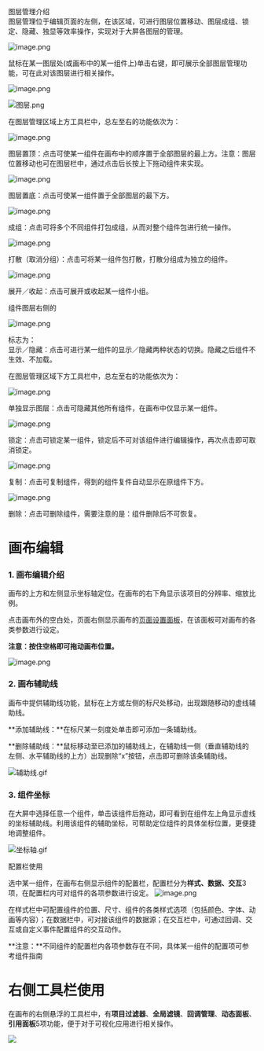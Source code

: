 
图层管理介绍  
图层管理位于编辑页面的左侧，在该区域，可进行图层位置移动、图层成组、锁定、隐藏、独显等效率操作，实现对于大屏各图层的管理。  


![image.png](https://cdn.nlark.com/yuque/0/2021/png/1419090/1633948309903-f73b31f7-5d2d-43ec-9b81-1367b215f8aa.png?x-oss-process=image%2Fresize%2Cw_958%2Climit_0)

  
鼠标在某一图层处(或画布中的某一组件上)单击右键，即可展示全部图层管理功能，可在此对该图层进行相关操作。  


![image.png](https://cdn.nlark.com/yuque/0/2020/png/1606734/1599638645563-fcd1a065-5fec-49a8-b9fd-4657d9ba54ce.png?x-oss-process=image%2Fresize%2Cw_613%2Climit_0)


![图层.png](https://cdn.nlark.com/yuque/0/2020/png/1606734/1599639824124-2f5a899e-8bed-4e6c-b65a-4dde14d4d811.png?x-oss-process=image%2Fresize%2Cw_750%2Climit_0)

  
  
在图层管理区域上方工具栏中，总左至右的功能依次为：  

![image.png](https://cdn.nlark.com/yuque/0/2020/png/1606734/1601016852170-57ecf0cf-133e-47e4-a0d2-989636deb38f.png)

图层置顶：点击可使某一组件在画布中的顺序置于全部图层的最上方。注意：图层位置移动也可在图层栏中，通过点击后长按上下拖动组件来实现。  

![image.png](https://cdn.nlark.com/yuque/0/2020/png/1606734/1601016869095-765f08f3-ac21-4293-aafa-a9d08fefd475.png)

图层置底：点击可使某一组件置于全部图层的最下方。  

![image.png](https://cdn.nlark.com/yuque/0/2020/png/1606734/1601016892121-74c5ea94-3672-4ba8-b16f-50e93a77c605.png)

成组：点击可将多个不同组件打包成组，从而对整个组件包进行统一操作。  

![image.png](https://cdn.nlark.com/yuque/0/2020/png/1606734/1601016905882-bad2f0e6-dbae-49ce-b828-d6a000c26a7d.png)

打散（取消分组）：点击可将某一组件包打散，打散分组成为独立的组件。  

![image.png](https://cdn.nlark.com/yuque/0/2020/png/1606734/1601016922179-8b168c79-7846-40e5-8a41-ae8a6d1982a4.png)

展开／收起：点击可展开或收起某一组件小组。  
  
组件图层右侧的

![image.png](https://cdn.nlark.com/yuque/0/2020/png/1606734/1601016827784-4761627f-5ca4-489d-8706-e5b0494fd708.png)

标志为：  
显示／隐藏：点击可进行某一组件的显示／隐藏两种状态的切换。隐藏之后组件不生效、不加载。  
  
在图层管理区域下方工具栏中，总左至右的功能依次为：  

![image.png](https://cdn.nlark.com/yuque/0/2020/png/1606734/1601016955230-6251e573-c10e-454d-b4d8-41da1af71107.png)

单独显示图层：点击可隐藏其他所有组件，在画布中仅显示某一组件。  

![image.png](https://cdn.nlark.com/yuque/0/2020/png/1606734/1601016980373-17517945-e2cd-4069-b457-e641d219992d.png)

锁定：点击可锁定某一组件，锁定后不可对该组件进行编辑操作，再次点击即可取消锁定。  

![image.png](https://cdn.nlark.com/yuque/0/2020/png/1606734/1601017004509-dc88f279-f80d-43ab-83b0-07dcafbd7f1a.png)

复制：点击可复制组件，得到的组件复件自动显示在原组件下方。  

![image.png](https://cdn.nlark.com/yuque/0/2020/png/1606734/1601017016891-eae0bcdc-a65a-49a8-82fe-b8cc6a2716cd.png)

删除：点击可删除组件，需要注意的是：组件删除后不可恢复。  

# 画布编辑

### 1. 画布编辑介绍

画布的上方和左侧显示坐标轴定位。在画布的右下角显示该项目的分辨率、缩放比例。

点击画布外的空白处，页面右侧显示画布的[页面设置面板](https://dtstack.yuque.com/easyv/il3lgc/eov2h0)，在该面板可对画布的各类参数进行设定。

**注意：按住空格即可拖动画布位置。**

![image.png](https://cdn.nlark.com/yuque/0/2021/png/1419090/1637224099869-a0aaab14-fb0a-4a60-a966-4bab358192c0.png?x-oss-process=image%2Fresize%2Cw_959%2Climit_0)

### 2. 画布辅助线

画布中提供辅助线功能，鼠标在上方或左侧的标尺处移动，出现跟随移动的虚线辅助线。

**添加辅助线：**在标尺某一刻度处单击即可添加一条辅助线。

**删除辅助线：**鼠标移动至已添加的辅助线上，在辅助线一侧（垂直辅助线的左侧、水平辅助线的上方）出现删除“x”按钮，点击即可删除该条辅助线。

![辅助线.gif](https://cdn.nlark.com/yuque/0/2020/gif/1606734/1601018717777-abb75e10-8000-4443-9515-df05944772cd.gif)

### 3. 组件坐标

在大屏中选择任意一个组件，单击该组件后拖动，即可看到在组件左上角显示虚线的坐标辅助线。利用该组件的辅助坐标，可帮助定位组件的具体坐标位置，更便捷地调整组件。

![坐标轴.gif](https://cdn.nlark.com/yuque/0/2020/gif/1606734/1599705935432-021d81e4-caa7-4868-b1da-7d983f545995.gif)

配置栏使用

选中某一组件，在画布右侧显示组件的配置栏，配置栏分为**样式、数据、交互**3项，在配置栏内可对组件的各项参数进行设定。
![image.png](https://cdn.nlark.com/yuque/0/2021/png/1419090/1637224049619-c56dadd2-0e1e-4609-aaee-17be990ae633.png?x-oss-process=image%2Fresize%2Cw_959%2Climit_0)

在样式栏中可配置组件的位置、尺寸、组件的各类样式选项（包括颜色、字体、动画等内容）；在数据栏中，可对接该组件的数据源；在交互栏中，可通过回调、交互或自定义事件配置组件的交互动作。

  

**注意：**不同组件的配置栏内各项参数存在不同，具体某一组件的配置项可参考组件指南


# 右侧工具栏使用

在画布的右侧悬浮的工具栏中，有**项目过滤器**、**全局滤镜**、**回调管理**、**动态面板**、**引用面板**5项功能，便于对于可视化应用进行相关操作。

![](https://cdn.nlark.com/yuque/0/2020/png/1606734/1599717887209-9b9d9be2-bf0c-444d-a162-00ada9a50b7d.png)